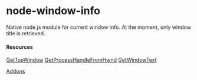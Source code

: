 # node-window-info

Native node.js module for current window info. At the moment, only window title is retrieved.

#### Resources
[GetTopWindow](https://msdn.microsoft.com/en-us/library/windows/desktop/ms633514%28v=vs.85%29.aspx)
[GetProcessHandleFromHwnd](https://msdn.microsoft.com/en-us/library/windows/desktop/dd318087%28v=vs.85%29.aspx)
[GetWindowText](https://msdn.microsoft.com/en-us/library/windows/desktop/ms633520%28v=vs.85%29.aspx)

[Addons](https://nodejs.org/api/addons.html)